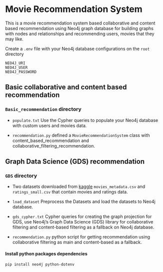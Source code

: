 # Movie Recommendation System

This is a movie recommendation system based collaborative and content based recommendation using Neo4j graph database for building graphs with nodes and relationships and recommending users, movies that they may like.

Create a ```.env``` file with your Neo4j database configurations on the `root` directory
```
NEO4J_URI
NEO4J_USER
NEO4J_PASSWORD
```

## Basic collaborative and content based recommendation

### ```Basic_recommendation``` directory

* ```populate.txt``` Use the Cypher queries to populate your Neo4j database with custom users and movies data.

* ```recommendation.py``` defined a ```MovieRecommendationSystem``` class with content_based_recommendation and collaborative_filtering_recommendation.


## Graph Data Science (GDS) recommendation

### ```GDS``` directory

* Two datasets downloaded from [kaggle](https://www.kaggle.com/code/rounakbanik/movie-recommender-systems/input?select=movies_metadata.csv) ```movies_metadata.csv``` and ```ratings_small.csv``` that contain movies and ratings data.

* ```load_dataset``` Preprocess the Datasets and load the datasets to Neo4j database.

* ```gds_cypher.txt``` Cypher queries for creating the graph projection for GDS, use Neo4j’s Graph Data Science (GDS) library for collaborative filtering and content-based filtering as a fallback on Neo4j database.  

* ```recommendation.py``` python script for getting recommendation using collaborative filtering as main and content-based as a fallback.


#### Install python packages dependencies

```pip install neo4j python-dotenv```

